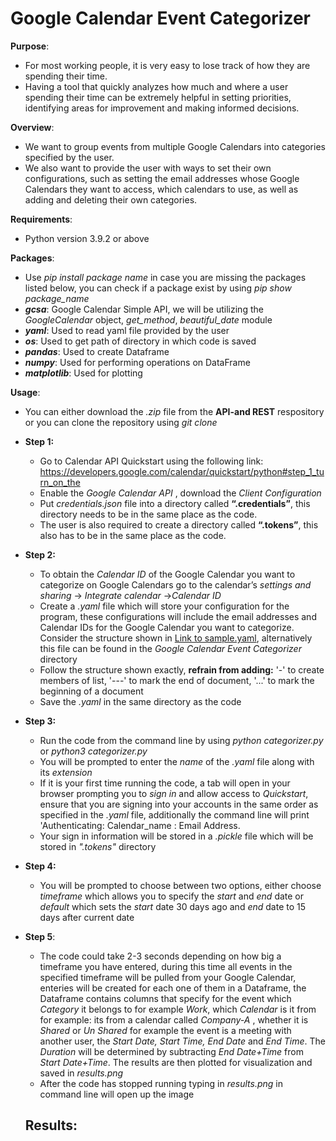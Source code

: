 # Google Calendar Event Categorizer
**Purpose**:
- For most working people, it is very easy to lose track of how they are spending their time. 
- Having a tool that quickly analyzes how much and where a user spending their time can be extremely helpful in setting priorities, identifying areas for improvement and making informed decisions. 

**Overview**:
- We want to group events from multiple Google Calendars into categories specified by the user. 
- We also want to provide the user with ways to set their own configurations, such as setting the email addresses whose Google Calendars they want to access, which calendars to use, as well as adding and deleting their own categories.

**Requirements**:
- Python version 3.9.2 or above

**Packages**:
- Use *pip install package name* in case you are missing the packages listed below, you can check if a package exist by using *pip show package_name*
- ***gcsa***: Google Calendar Simple API, we  will be utilizing the *GoogleCalendar* object, *get_method*, *beautiful_date* module
- ***yaml***: Used to read yaml file provided by the user
- ***os***: Used to get path of directory in which code is saved
- ***pandas***: Used to create Dataframe
- ***numpy***: Used for performing operations on DataFrame
- ***matplotlib***: Used for plotting

**Usage**:
- You can either download the *.zip* file from the **API-and REST** respository or you can clone the repository using *git clone*
- **Step 1:**   
  - Go to Calendar API Quickstart using the following link: https://developers.google.com/calendar/quickstart/python#step_1_turn_on_the 
  - Enable the *Google Calendar API* , download the *Client Configuration* 
  - Put *credentials.json* file into a directory called **“.credentials”**, this directory needs to be in the same place as the code.  
  - The user is also required to create a directory called **“.tokens”**, this also has to be in the same place as the code. 

- **Step 2:**
  - To obtain the *Calendar ID* of the Google Calendar you want to categorize on Google Calendars go to the calendar’s *settings and sharing* -> *Integrate calendar*          ->*Calendar ID* 
  - Create a *.yaml* file which will store your configuration for the program, these configurations will include the email addresses and Calendar IDs for the Google Calendar you want to categorize. Consider the structure shown in [Link to sample.yaml](./sample.yaml), alternatively this file can be found in the *Google Calendar Event Categorizer* directory
  - Follow the structure shown exactly, **refrain from adding:** '-' to create members of list, '---' to mark the end of document, '...' to mark the beginning of a document
  - Save the *.yaml* in the same directory as the code

- **Step 3:**
  - Run the code from the command line by using *python categorizer.py* or *python3 categorizer.py*
  - You will be prompted to enter the *name* of the *.yaml* file along with its *extension*
  - If it is your first time running the code, a tab will open in your browser prompting you to *sign in* and allow access to *Quickstart*, ensure that you are signing into your accounts in the same order as specified in the *.yaml* file, additionally the command line will print 'Authenticating: Calendar_name : Email Address.
  - Your sign in information will be stored in a *.pickle* file which will be stored in *".tokens"* directory 

- **Step 4:**
  - You will be prompted to choose between two options, either choose *timeframe* which allows you to specify the *start* and *end* date or *default* which sets the *start* date 30 days ago and *end* date to 15 days after current date
 
- **Step 5**:
  - The code could take 2-3 seconds depending on how big a timeframe you have entered, during this time all events in the specified timeframe will be pulled from your Google Calendar, enteries will be created for each one of them in a Dataframe, the Dataframe contains columns that specify for the event which *Category* it belongs to for example *Work*, which *Calendar* is it from for example: its from a calendar called *Company-A* , whether it is *Shared* or *Un Shared* for example the event is a meeting with another user, the *Start Date, Start Time, End Date* and *End Time*. The *Duration* will be determined by subtracting *End Date+Time* from *Start Date+Time*. The results are then plotted for visualization and saved in *results.png*
  - After the code has stopped running typing in *results.png* in command line will open up the image
  
  **Results:**
  - 
    

       
  
